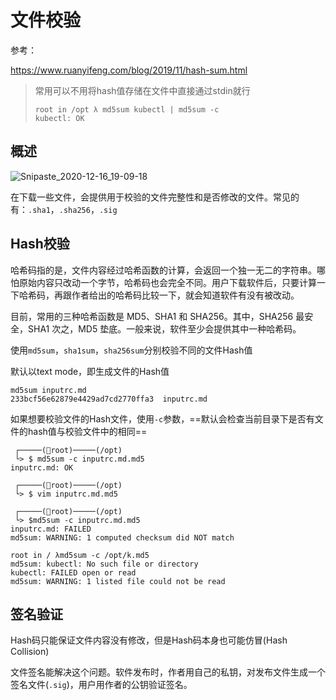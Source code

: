 # 文件校验

参考：

https://www.ruanyifeng.com/blog/2019/11/hash-sum.html

> 常用可以不用将hash值存储在文件中直接通过stdin就行
>
> ```
> root in /opt λ md5sum kubectl | md5sum -c 
> kubectl: OK
> ```

## 概述

![Snipaste_2020-12-16_19-09-18](https://cdn.staticaly.com/gh/dhay3/image-repo@master/20221121/Snipaste_2020-12-16_19-09-18.2yddoia49xfk.webp)

在下载一些文件，会提供用于校验的文件完整性和是否修改的文件。常见的有：`.sha1`，`.sha256`，`.sig`

## Hash校验

哈希码指的是，文件内容经过哈希函数的计算，会返回一个独一无二的字符串。哪怕原始内容只改动一个字节，哈希码也会完全不同。用户下载软件后，只要计算一下哈希码，再跟作者给出的哈希码比较一下，就会知道软件有没有被改动。

目前，常用的三种哈希函数是 MD5、SHA1 和 SHA256。其中，SHA256 最安全，SHA1 次之，MD5 垫底。一般来说，软件至少会提供其中一种哈希码。

使用`md5sum`，`sha1sum`，`sha256sum`分别校验不同的文件Hash值

默认以text mode，即生成文件的Hash值

```
md5sum inputrc.md 
233bcf56e62879e4429ad7cd2770ffa3  inputrc.md
```

如果想要校验文件的Hash文件，使用`-c`参数，==默认会检查当前目录下是否有文件的hash值与校验文件中的相同==

```
 ┌─────(root)─────(/opt) 
 └> $ md5sum -c inputrc.md.md5 
inputrc.md: OK

 ┌─────(root)─────(/opt) 
 └> $ vim inputrc.md.md5 

 ┌─────(root)─────(/opt) 
 └> $md5sum -c inputrc.md.md5 
inputrc.md: FAILED
md5sum: WARNING: 1 computed checksum did NOT match

root in / λmd5sum -c /opt/k.md5 
md5sum: kubectl: No such file or directory
kubectl: FAILED open or read
md5sum: WARNING: 1 listed file could not be read

```

## 签名验证

Hash码只能保证文件内容没有修改，但是Hash码本身也可能仿冒(Hash Collision)

文件签名能解决这个问题。软件发布时，作者用自己的私钥，对发布文件生成一个签名文件(`.sig`)，用户用作者的公钥验证签名。
